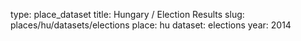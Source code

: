 type: place_dataset
title: Hungary / Election Results
slug: places/hu/datasets/elections
place: hu
dataset: elections
year: 2014
